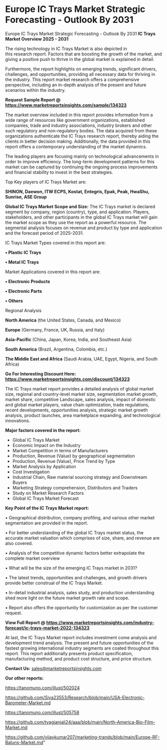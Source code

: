 # Europe IC Trays Market Strategic Forecasting - Outlook By 2031
Europe IC Trays Market Strategic Forecasting - Outlook By 2031
<Strong> IC Trays Market Overview 2025 - 2031</strong>

The rising technology in IC Trays Market is also depicted in this research report. Factors that are boosting the growth of the market, and giving a positive push to thrive in the global market is explained in detail.

Furthermore, the report highlights on emerging trends, significant drivers, challenges, and opportunities, providing all necessary data for thriving in the industry. This report market research offers a comprehensive perspective, including an in-depth analysis of the present and future scenarios within the industry.

<strong>Request Sample Report @ <a href=https://www.marketreportsinsights.com/sample/134323>https://www.marketreportsinsights.com/sample/134323</a></strong>

The market overview included in this report provides information from a wide range of resources like government organizations, established companies, trade and industry associations, industry brokers and other such regulatory and non-regulatory bodies. The data acquired from these organizations authenticate the IC Trays research report, thereby aiding the clients in better decision making. Additionally, the data provided in this report offers a contemporary understanding of the market dynamics.

The leading players are focusing mainly on technological advancements in order to improve efficiency. The long-term development patterns for this market can be captured by continuing the ongoing process improvements and financial stability to invest in the best strategies.

Top Key players of IC Trays Market are:

<strong>SHINON, Daewon, ITW ECPS, Kostat, Entegris, Epak, Peak, HwaShu, Sunrise, ASE Group</strong>

<strong><b>Global IC Trays Market Scope and Size:</b></strong>
The IC Trays market is declared segment by company, region (country), type, and application. Players, stakeholders, and other participants in the global IC Trays market will gain the market scope as they use the report as a powerful resource. The segmental analysis focuses on revenue and product by type and application and the forecast period of 2025-2031.

IC Trays Market Types covered in this report are:

<strong>• Plastic IC Trays

• Metal IC Trays</strong>

Market Applications covered in this report are:

<strong>• Electronic Products

• Electronic Parts

• Others</strong> 

Regional Analysis

<strong>North America</strong> (the United States, Canada, and Mexico)

<strong>Europe</strong> (Germany, France, UK, Russia, and Italy)

<strong>Asia-Pacific</strong> (China, Japan, Korea, India, and Southeast Asia)

<strong>South America</strong> (Brazil, Argentina, Colombia, etc.)

<strong>The Middle East and Africa</strong> (Saudi Arabia, UAE, Egypt, Nigeria, and South Africa)

<strong>Go For Interesting Discount Here: <a href=https://www.marketreportsinsights.com/discount/134323>https://www.marketreportsinsights.com/discount/134323</a></strong>

The IC Trays market report provides a detailed analysis of global market size, regional and country-level market size, segmentation market growth, market share, competitive Landscape, sales analysis, impact of domestic and global market players, value chain optimization, trade regulations, recent developments, opportunities analysis, strategic market growth analysis, product launches, area marketplace expanding, and technological innovations.

<strong><b>Major factors covered in the report:</b></strong>
<ul>
  <li>Global IC Trays Market </li>
  <li>Economic Impact on the Industry</li>
  <li>Market Competition in terms of Manufacturers</li>
  <li>Production, Revenue (Value) by geographical segmentation</li>
  <li>Production, Revenue (Value), Price Trend by Type</li>
  <li>Market Analysis by Application</li>
  <li>Cost Investigation</li>
  <li>Industrial Chain, Raw material sourcing strategy and Downstream Buyers</li>
  <li>Marketing Strategy comprehension, Distributors and Traders</li>
  <li>Study on Market Research Factors</li>
  <li>Global IC Trays Market Forecast</li>
</ul>

<strong><b>Key Point of the IC Trays Market report:</b></strong>

• Geographical distribution, company profiling, and various other market segmentation are provided in the report.

• For better understanding of the global IC Trays market status, the accurate market valuation which comprises of size, share, and revenue are also covered.

• Analysis of the competitive dynamic factors better extrapolate the complete market overview

• What will be the size of the emerging IC Trays market in 2031?

• The latest trends, opportunities and challenges, and growth drivers provide better construal of the IC Trays Market.

• In-detail industrial analysis, sales study, and production understanding shed more light on the future market growth rate and scope.

• Report also offers the opportunity for customization as per the customer request.

<strong><b>View Full Report @ <a href=https://www.marketreportsinsights.com/industry-forecast/ic-trays-market-2022-134323>https://www.marketreportsinsights.com/industry-forecast/ic-trays-market-2022-134323</a></b></strong>


At last, the IC Trays Market report includes investment come analysis and development trend analysis. The present and future opportunities of the fastest growing international industry segments are coated throughout this report. This report additionally presents product specification, manufacturing method, and product cost structure, and price structure.

<strong>Contact Us:</strong>
sales@marketreportsinsights.com

<strong>Our other reports:</strong>

<a href=https://tanomuno.com/illust/502024>https://tanomuno.com/illust/502024</a>

<a href=https://github.com/Siya23553/Research/blob/main/USA-Electronic-Barometer-Market.md>https://github.com/Siya23553/Research/blob/main/USA-Electronic-Barometer-Market.md</a>

<a href=https://tanomuno.com/illust/505758>https://tanomuno.com/illust/505758</a>

<a href=https://github.com/tyagianjali24/aaa/blob/main/North-America-Bio-Film-Market.md>https://github.com/tyagianjali24/aaa/blob/main/North-America-Bio-Film-Market.md</a>

<a href=https://github.com/vijaykumar207/marketing-trands/blob/main/Europe-RF-Baluns-Market.md>https://github.com/vijaykumar207/marketing-trands/blob/main/Europe-RF-Baluns-Market.md</a>"
